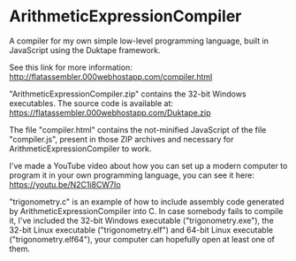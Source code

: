 # ArithmeticExpressionCompiler
A compiler for my own simple low-level programming language, built in JavaScript using the Duktape framework.

See this link for more information: http://flatassembler.000webhostapp.com/compiler.html

"ArithmeticExpressionCompiler.zip" contains the 32-bit Windows executables. The source code is available at: https://flatassembler.000webhostapp.com/Duktape.zip

The file "compiler.html" contains the not-minified JavaScript of the file "compiler.js", present in those ZIP archives and necessary for ArithmeticExpressionCompiler to work.

I've made a YouTube video about how you can set up a modern computer to program it in your own programming language, you can see it here: https://youtu.be/N2C1i8CW7Io

"trigonometry.c" is an example of how to include assembly code generated by ArithmeticExpressionCompiler into C. In case somebody fails to compile it, I've included the 32-bit Windows executable ("trigonometry.exe"), the 32-bit Linux executable ("trigonometry.elf") and 64-bit Linux executable ("trigonometry.elf64"), your computer can hopefully open at least one of them.
